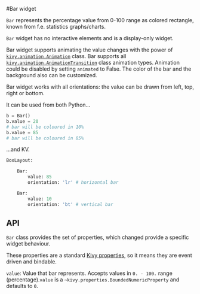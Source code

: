#Bar widget

`Bar` represents the percentage value from 0-100 range
as colored rectangle, known from f.e. statistics graphs/charts.

`Bar` widget has no interactive elements and is a display-only widget.

Bar widget supports animating the value changes
with the power of [`kivy.animation.Animation`](https://kivy.org/docs/api-kivy.animation.html) class. Bar supports all [`kivy.animation.AnimationTransition`](https://kivy.org/docs/api-kivy.animation.html#kivy.animation.AnimationTransition) class animation types. Animation could be disabled by setting `animated` to False. The color of the bar and the background also can be customized.

Bar widget works with all orientations: the value can be drawn
from left, top, right or bottom.

It can be used from both Python...

```python
b = Bar()
b.value = 20
# bar will be coloured in 10%
b.value = 85
# bar will be coloured in 85%
```

...and KV.

```python
BoxLayout:

    Bar:
        value: 85
        orientation: 'lr' # horizontal bar

    Bar:
        value: 10
        orientation: 'bt' # vertical bar
```

## API

`Bar` class provides the set of properties, which changed provide a specific widget behaviour.

These properties are a standard [Kivy properties](https://kivy.org/docs/api-kivy.properties.html), so it means they are event driven and bindable.

`value`: Value that bar represents. Accepts values in `0. - 100.` range (percentage).`value` is a `~kivy.properties.BoundedNumericProperty` and defaults to `0`.

